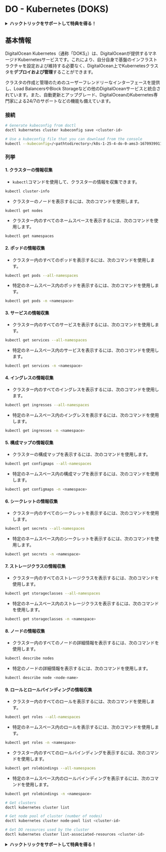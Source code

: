 # DO - Kubernetes (DOKS)

<details>

<summary><strong>ハックトリックをサポートして特典を得る！</strong></summary>

* **HackTricksで会社の広告を見たい**場合や、**PEASSの最新バージョンをダウンロードしたい**場合は、[**SUBSCRIPTION PLANS**](https://github.com/sponsors/carlospolop)をチェックしてください！
* [**公式PEASS＆HackTricksグッズ**](https://peass.creator-spring.com)を手に入れる
* [**The PEASS Family**](https://opensea.io/collection/the-peass-family)を見つけて、独占的な[**NFT**](https://opensea.io/collection/the-peass-family)のコレクションを発見する
* 💬 [**Discordグループ**](https://discord.gg/hRep4RUj7f)または[**telegramグループ**](https://t.me/peass)に参加するか、**Twitter** 🐦 [**@carlospolopm**](https://twitter.com/carlospolopm)を**フォローする**。
* **ハッキングのトリックを共有するには、PRを** [**HackTricks**](https://github.com/carlospolop/hacktricks) **および** [**HackTricks Cloud**](https://github.com/carlospolop/hacktricks-cloud) **のGitHubリポジトリに提出してください。**

</details>

## 基本情報

DigitalOcean Kubernetes（通称「DOKS」）は、DigitalOceanが提供するマネージドKubernetesサービスです。これにより、自分自身で基盤のインフラストラクチャを設定および維持する必要なく、DigitalOcean上でKubernetesクラスタを**デプロイおよび管理**することができます。

クラスタの作成と管理のためのユーザーフレンドリーなインターフェースを提供し、Load BalancersやBlock Storageなどの他のDigitalOceanサービスと統合されています。また、自動更新とアップグレード、DigitalOceanのKubernetes専門家による24/7のサポートなどの機能も備えています。

### 接続
```bash
# Generate kubeconfig from doctl
doctl kubernetes cluster kubeconfig save <cluster-id>

# Use a kubeconfig file that you can download from the console
kubectl --kubeconfig=/<pathtodirectory>/k8s-1-25-4-do-0-ams3-1670939911166-kubeconfig.yaml get nodes
```
### 列挙

#### 1. クラスターの情報収集

- `kubectl`コマンドを使用して、クラスターの情報を収集できます。

```bash
kubectl cluster-info
```

- クラスターのノードを表示するには、次のコマンドを使用します。

```bash
kubectl get nodes
```

- クラスター内のすべてのネームスペースを表示するには、次のコマンドを使用します。

```bash
kubectl get namespaces
```

#### 2. ポッドの情報収集

- クラスター内のすべてのポッドを表示するには、次のコマンドを使用します。

```bash
kubectl get pods --all-namespaces
```

- 特定のネームスペース内のポッドを表示するには、次のコマンドを使用します。

```bash
kubectl get pods -n <namespace>
```

#### 3. サービスの情報収集

- クラスター内のすべてのサービスを表示するには、次のコマンドを使用します。

```bash
kubectl get services --all-namespaces
```

- 特定のネームスペース内のサービスを表示するには、次のコマンドを使用します。

```bash
kubectl get services -n <namespace>
```

#### 4. イングレスの情報収集

- クラスター内のすべてのイングレスを表示するには、次のコマンドを使用します。

```bash
kubectl get ingresses --all-namespaces
```

- 特定のネームスペース内のイングレスを表示するには、次のコマンドを使用します。

```bash
kubectl get ingresses -n <namespace>
```

#### 5. 構成マップの情報収集

- クラスターの構成マップを表示するには、次のコマンドを使用します。

```bash
kubectl get configmaps --all-namespaces
```

- 特定のネームスペース内の構成マップを表示するには、次のコマンドを使用します。

```bash
kubectl get configmaps -n <namespace>
```

#### 6. シークレットの情報収集

- クラスター内のすべてのシークレットを表示するには、次のコマンドを使用します。

```bash
kubectl get secrets --all-namespaces
```

- 特定のネームスペース内のシークレットを表示するには、次のコマンドを使用します。

```bash
kubectl get secrets -n <namespace>
```

#### 7. ストレージクラスの情報収集

- クラスター内のすべてのストレージクラスを表示するには、次のコマンドを使用します。

```bash
kubectl get storageclasses --all-namespaces
```

- 特定のネームスペース内のストレージクラスを表示するには、次のコマンドを使用します。

```bash
kubectl get storageclasses -n <namespace>
```

#### 8. ノードの情報収集

- クラスター内のすべてのノードの詳細情報を表示するには、次のコマンドを使用します。

```bash
kubectl describe nodes
```

- 特定のノードの詳細情報を表示するには、次のコマンドを使用します。

```bash
kubectl describe node <node-name>
```

#### 9. ロールとロールバインディングの情報収集

- クラスター内のすべてのロールを表示するには、次のコマンドを使用します。

```bash
kubectl get roles --all-namespaces
```

- 特定のネームスペース内のロールを表示するには、次のコマンドを使用します。

```bash
kubectl get roles -n <namespace>
```

- クラスター内のすべてのロールバインディングを表示するには、次のコマンドを使用します。

```bash
kubectl get rolebindings --all-namespaces
```

- 特定のネームスペース内のロールバインディングを表示するには、次のコマンドを使用します。

```bash
kubectl get rolebindings -n <namespace>
```
```bash
# Get clusters
doctl kubernetes cluster list

# Get node pool of cluster (number of nodes)
doctl kubernetes cluster node-pool list <cluster-id>

# Get DO resources used by the cluster
doctl kubernetes cluster list-associated-resources <cluster-id>
```
<details>

<summary><strong>ハックトリックをサポートして特典を得る！</strong></summary>

* **会社の広告をハックトリックで見たい**場合や、**最新バージョンのPEASSを入手したい**場合は、[**サブスクリプションプラン**](https://github.com/sponsors/carlospolop)をチェックしてください！
* [**公式PEASS＆HackTricksグッズ**](https://peass.creator-spring.com)を手に入れる
* [**The PEASS Family**](https://opensea.io/collection/the-peass-family)を見つけて、独占的な[**NFT**](https://opensea.io/collection/the-peass-family)のコレクションを発見する
* 💬 [**Discordグループ**](https://discord.gg/hRep4RUj7f)または[**Telegramグループ**](https://t.me/peass)に参加するか、**Twitter**で私をフォローする 🐦 [**@carlospolopm**](https://twitter.com/carlospolopm)**.**
* **ハッキングのトリックを共有するために、PRを** [**HackTricks**](https://github.com/carlospolop/hacktricks) **および** [**HackTricks Cloud**](https://github.com/carlospolop/hacktricks-cloud) **のGitHubリポジトリに提出してください。**

</details>
